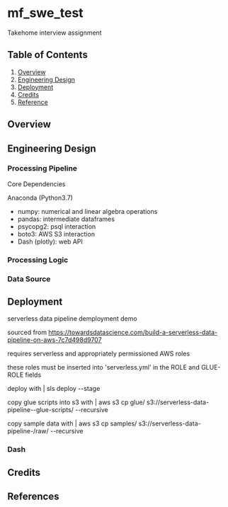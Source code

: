 # mf_swe_test
Takehome interview assignment



## Table of Contents
1. [Overview](#about)
2. [Engineering Design](#engineering-design)
3. [Deployment](#deployment)
4. [Credits](#credits)
5. [Reference](#references)





## Overview



## Engineering Design

### Processing Pipeline


Core Dependencies

Anaconda (Python3.7)
- numpy: numerical and linear algebra operations
- pandas: intermediate dataframes
- psycopg2: psql interaction
- boto3: AWS S3 interaction
- Dash (plotly): web API

### Processing Logic


### Data Source


## Deployment


serverless data pipeline demployment demo

sourced from https://towardsdatascience.com/build-a-serverless-data-pipeline-on-aws-7c7d498d9707


requires serverless and appropriately permissioned AWS roles

these roles must be inserted into 'serverless.yml' in the ROLE and GLUE-ROLE fields

deploy with 
| sls deploy --stage <UNIQUE-IDENT>

copy glue scripts into s3 with
| aws s3 cp glue/ s3://serverless-data-pipeline-<UNIQUE-IDENT>-glue-scripts/ --recursive

copy sample data with
| aws s3 cp samples/ s3://serverless-data-pipeline-<UNIQUE-IDENT>/raw/ --recursive


### Dash


## Credits


## References






